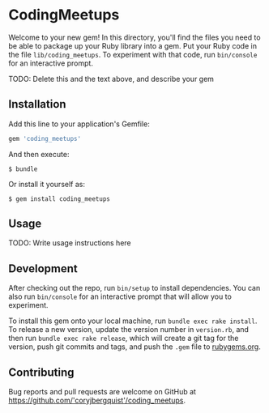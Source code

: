 # CodingMeetups

Welcome to your new gem! In this directory, you'll find the files you need to be able to package up your Ruby library into a gem. Put your Ruby code in the file `lib/coding_meetups`. To experiment with that code, run `bin/console` for an interactive prompt.

TODO: Delete this and the text above, and describe your gem

## Installation

Add this line to your application's Gemfile:

```ruby
gem 'coding_meetups'
```

And then execute:

    $ bundle

Or install it yourself as:

    $ gem install coding_meetups

## Usage

TODO: Write usage instructions here

## Development

After checking out the repo, run `bin/setup` to install dependencies. You can also run `bin/console` for an interactive prompt that will allow you to experiment.

To install this gem onto your local machine, run `bundle exec rake install`. To release a new version, update the version number in `version.rb`, and then run `bundle exec rake release`, which will create a git tag for the version, push git commits and tags, and push the `.gem` file to [rubygems.org](https://rubygems.org).

## Contributing

Bug reports and pull requests are welcome on GitHub at https://github.com/'coryjbergquist'/coding_meetups.
